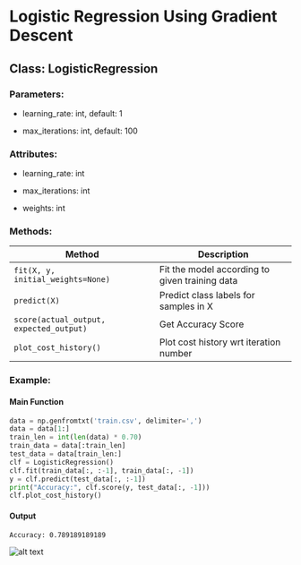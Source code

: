 # Logistic Regression Using Gradient Descent

## Class: LogisticRegression

### Parameters:

- learning_rate: int, default: 1

- max_iterations: int, default: 100

### Attributes:

- learning_rate: int

- max_iterations: int

- weights: int

### Methods:

| Method                                  | Description                                    |
| --------------------------------------- | ---------------------------------------------- |
| `fit(X, y, initial_weights=None)`       | Fit the model according to given training data |
| `predict(X)`                            | Predict class labels for samples in X          |
| `score(actual_output, expected_output)` | Get Accuracy Score                             |
| `plot_cost_history()`                   | Plot cost history wrt iteration number         |

### Example:

#### Main Function

```python
data = np.genfromtxt('train.csv', delimiter=',')
data = data[1:]
train_len = int(len(data) * 0.70)
train_data = data[:train_len]
test_data = data[train_len:]
clf = LogisticRegression()
clf.fit(train_data[:, :-1], train_data[:, -1])
y = clf.predict(test_data[:, :-1])
print("Accuracy:", clf.score(y, test_data[:, -1]))
clf.plot_cost_history()
```

#### Output

```Accuracy: 0.789189189189```

![alt text](cost_vs_iterations.png "cost_vs_iterations")